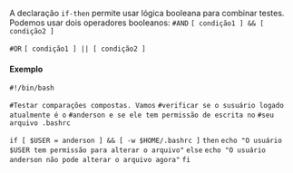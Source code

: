 A declaração `if-then` permite usar lógica booleana para combinar testes. Podemos usar dois operadores booleanos:
`#AND`
`[ condição1 ] && [ condição2 ]`

`#OR`
`[ condição1 ] || [ condição2 ]`

#### Exemplo
`#!/bin/bash`

`#Testar comparações compostas. Vamos`
`#verificar se o susuário logado atualmente é o`
`#anderson e se ele tem permissão de escrita no`
`#seu arquivo .bashrc`

`if [ $USER = anderson ] && [ -w $HOME/.bashrc ]`
`then`
	`echo "O usuário $USER tem permissão para alterar o arquivo"`
`else`
	`echo "O usuário anderson não pode alterar o arquivo agora"`
`fi`
